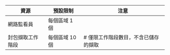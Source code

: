| 資源 | 預設限制 | 注意 |
| --- | --- | --- |
| 網路監看員 | 每個區域 1 個  | |
| 封包擷取工作階段 |每個區域 10 個 |# 僅限工作階段數目，不含已儲存的擷取 |


